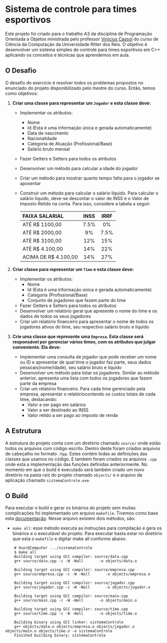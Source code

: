 # Sistema de controle para times esportivos
Este projeto foi criado para o trabalho A3 da disciplina de Programação Orientada a Objetos ministrada pelo professor [Vinicius Cassol](https://github.com/vinicassol) do curso de Ciência da Computação da Universidade Ritter dos Reis. O objetivo é desenvolver um sistema simples de controle para times esportivos em C++ aplicando os conceitos e técnicas que aprendemos em aula.

## O Desafio
O desafio do exercicio é resolver todos os problemas propostos no enunciado do projeto disponibilizado pelo mestre do curso. Então, temos como objetivos:
1. **Criar uma classe para representar um `Jogador` e esta classe deve:**
	- Implementar os atributos:
		- Nome
		- Id (Esta é uma informação única e gerada automaticamente)
		- Data de nascimento
		- Nacionalidade
		- Categoria de Atuação (Profissional/Base)
		- Salário bruto mensal
	- Fazer Getters e Setters para todos os atributos
	- Desenvolver um método para calcular a idade do jogador
	- Criar um método para mostrar quanto tempo falta para o jogador se aposentar
	- Construir um método para calcular o salário líquido. Para calcular o salário líquido, deve-se descontar o valor de INSS e o Valor de Imposto Retido na conta. Para isso, considere a tabela a seguir:
   

		|   FAIXA SALARIAL     |  INSS  | IRRF  |
		| :---                 |  :---: | :---: |
		| ATÉ R$ 1100,00       |   7.5% |   0%  |
		| ATÉ R$ 2000,00       |     9% | 7.5%  |
		| ATÉ R$ 3100,00       |    12% |  15%  |
		| ATÉ R$ 4.100,00      |    14% |  22%  |
		| ACIMA DE R$ 4.100,00 |    14% |  27%  |


2. **Criar classe para representar um `Time`  e esta classe deve:**
	- Implementar os atributos:
		- Nome
		- Id (Esta é uma informação única e gerada automaticamente)
		- Categoria (Profissional/Base)
		- Conjunto de jogadores que fazem parte do time
	- Fazer Getters e Setters para todos os atributos
	- Desenvolver um relatório geral que apresente o nome do time e os dados de todos os seus jogadores
	- Criar um relatório financeiro para apresentar o nome de todos os jogadores ativos do time, seu respectivo salário bruto e líquido


3. **Crie uma classe que represente uma `Empresa`. Esta classe será responsável por gerenciar vários times, com os atributos que julgar conveniente. Ela deve:**
	- Implementar uma consulta de jogador que pode receber um nome ou ID e apresentar de qual time o jogador faz parte, seus dados pessoais(nome/idade), seu salário bruto e líquido
	- Desenvolver um método para listar os jogadores. Similar ao método anterior, apresenta uma lista com todos os jogadores que fazem parte da empresa
	- Criar um relatório financeiro. Para cada time gerenciado pela empresa, apresentar o relatóriocontendo os custos totais de cada time, destacando:
		- Valor a ser pago em salários
		- Valor a ser destinado ao INSS
		- Valor retido a ser pago ao imposto de renda

## A Estrutura
A estrutura do projeto conta com um diretório chamado `source/` onde estão todos os arquivos com código escrito. Dentro deste foram criados arquivos de cabeçalho no formato `.hpp`. Estes contém todas as definições das classes que usamos no código. E também foram criados os arquivos `.cpp` onde esta a implementação das funções definidas anteriormente. No momento em que o build é executado será também criado um novo diretório na pasta raiz do projeto chamado `objects/` e o arquivo da aplicação chamado `sistemaControle.exe`.

## O Build
Para executar o build e gerar os binários do projeto sem muitas complicações foi implementado um arquivo `makefile`. Tivemos como base esta [documentação](https://www.gnu.org/software/make/manual/make.html). Nesse arquivo existem dois métodos, são:
- `make all`: esse método executa as instruções para compilação e gera os binários e o executável do projeto. Para executar basta estar no diretório que esta o `makefile` e digitar make all conforme abaixo.

```Shell
    # User@Computer .../sistemaControle
    $ make all
    Building target using GCC compiler: source/data.cpp
    g++ source/data.cpp -c -W -Wall       -o objects/data.o	

    Building target using GCC compiler: source/empresa.cpp
    g++ source/empresa.cpp -c -W -Wall       -o objects/empresa.o

    Building target using GCC compiler: source/jogador.cpp
    g++ source/jogador.cpp -c -W -Wall       -o objects/jogador.o

    Building target using GCC compiler: source/main.cpp
    g++ source/main.cpp -c -W -Wall       -o objects/main.o

    Building target using GCC compiler: source/time.cpp
	g++ source/time.cpp -c -W -Wall       -o objects/time.o

	Building binary using GCC linker: sistemaControle
	g++ objects/data.o objects/empresa.o objects/jogador.o objects/main.o objects/time.o -o sistemaControle
	Finished building binary: sistemaControle
```